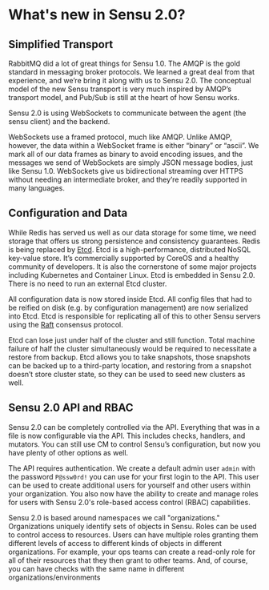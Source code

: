 # What's new in Sensu 2.0?

## Simplified Transport

RabbitMQ did a lot of great things for Sensu 1.0. The AMQP is the gold standard
in messaging broker protocols. We learned a great deal from that experience, 
and we’re bring it along with us to Sensu 2.0. The conceptual model of the new 
Sensu transport is very much inspired by AMQP’s transport model, and Pub/Sub is 
still at the heart of how Sensu works.

Sensu 2.0 is using WebSockets to communicate between the agent (the sensu client) 
and the backend.

WebSockets use a framed protocol, much like AMQP. Unlike AMQP, however, the data 
within a WebSocket frame is either “binary” or “ascii”. We mark all of our data 
frames as binary to avoid encoding issues, and the messages we send of WebSockets 
are simply JSON message bodies, just like Sensu 1.0. WebSockets give us bidirectional 
streaming over HTTPS without needing an intermediate broker, and they’re readily 
supported in many languages.

## Configuration and Data

While Redis has served us well as our data storage for some time, we need storage 
that offers us strong persistence and consistency guarantees. Redis is being 
replaced by [Etcd](https://coreos.com/etcd). Etcd is a high-performance, distributed 
NoSQL key-value store. It’s commercially supported by CoreOS and a healthy community 
of developers. It is also the cornerstone of some major projects including Kubernetes
and Container Linux. Etcd is embedded in Sensu 2.0. There is no need to run an external 
Etcd cluster.

All configuration data is now stored inside Etcd. All config files that had to be 
reified on disk (e.g. by configuration management) are now serialized into Etcd.
Etcd is responsible for replicating all of this to other Sensu servers using the 
[Raft](https://raft.github.io/) consensus protocol.

Etcd can lose just under half of the cluster and still function. Total machine failure 
of half the cluster simultaneously would be required to necessitate a restore from backup.
Etcd allows you to take snapshots, those snapshots can be backed up to a third-party 
location, and restoring from a snapshot doesn’t store cluster state, so they can be used 
to seed new clusters as well.

## Sensu 2.0 API and RBAC

Sensu 2.0 can be completely controlled via the API. Everything that was in a file is now 
configurable via the API. This includes checks, handlers, and mutators. You can still use 
CM to control Sensu’s configuration, but now you have plenty of other options as well.

The API requires authentication. We create a default admin user `admin` with the password
`P@ssw0rd!` you can use for your first login to the API. This user can be used to create
additional users for yourself and other users within your organization. You also now
have the ability to create and manage roles for users with Sensu 2.0's role-based access
control (RBAC) capabilities.

Sensu 2.0 is based around namespaces we call "organizations." Organizations uniquely identify 
sets of objects in Sensu. Roles can be used to control access to resources. Users can have 
multiple roles granting them different levels of access to different kinds of objects in 
different organizations. For example, your ops teams can create a read-only role for all of 
their resources that they then grant to other teams. And, of course, you can have checks with 
the same name in different organizations/environments

